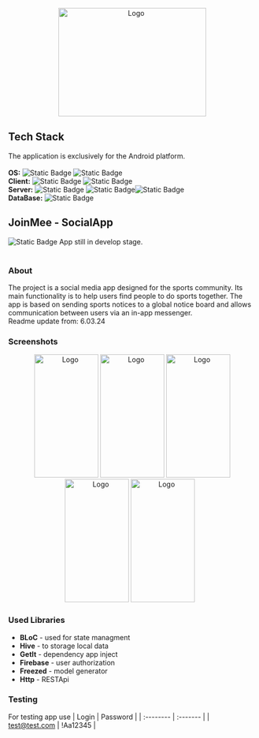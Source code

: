 <p align="center">
<img src="http://motyliar.webd.pro/social/appLogo.png" alt="Logo" width="300" height="220">

</p>



## Tech Stack
The application is exclusively for the Android platform.<br><br>
**OS:** ![Static Badge](https://img.shields.io/badge/Android-green) ![Static Badge](https://img.shields.io/badge/29.0-white?label=AndroidSDK&labelColor=green)<br>
**Client:**     ![Static Badge](https://img.shields.io/badge/3.13.2-white?label=flutter&labelColor=blue&color=white) ![Static Badge](https://img.shields.io/badge/3.1.0-white?label=dart&labelColor=blue&color=white)<br>
**Server:** ![Static Badge](https://img.shields.io/badge/JavaScript-yellow) ![Static Badge](https://img.shields.io/badge/NODE.JS-green)![Static Badge](https://img.shields.io/badge/Express-grey)<br>
**DataBase:** ![Static Badge](https://img.shields.io/badge/MongoDB--Atlas-white?label=NoSQL&labelColor=yellow)<br>
## JoinMee - SocialApp
![Static Badge](https://img.shields.io/badge/Important-red)
App still in develop stage. <br><br>
### About
The project is a social media app designed for the sports community. Its main functionality is to help users find people to do sports together.
The app is based on sending sports notices to a global notice board and allows communication between users via an in-app messenger.
<br>Readme update from: 6.03.24

### Screenshots
<p align="center" >
  <span style="margin-right: 10px;">
<img src="http://motyliar.webd.pro/social/screens/screen_one.jpg" alt="Logo" width="130" height="250" > 
<img src="http://motyliar.webd.pro/social/screens/screen_three.jpg" alt="Logo" width="130" height="250"> 
<img src="http://motyliar.webd.pro/social/screens/screen_four.jpg" alt="Logo" width="130" height="250">
<img src="http://motyliar.webd.pro/social/screens/screen_five.jpg" alt="Logo" width="130" height="250">
<img src="http://motyliar.webd.pro/social/screens/screen_seven.jpg" alt="Logo" width="130" height="250">
</p>

### Used Libraries
- **BLoC** - used for state managment
- **Hive** - to storage local data
- **GetIt** - dependency app inject
- **Firebase** - user authorization
- **Freezed** - model generator
- **Http** - RESTApi

### Testing
For testing app use
| Login         | Password |
| :--------     | :------- | 
| test@test.com | !Aa12345 |
<br>
